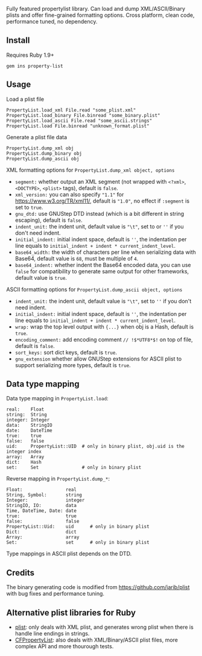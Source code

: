 Fully featured propertylist library.
Can load and dump XML/ASCII/Binary plists and offer fine-grained formatting options.
Cross platform, clean code, performance tuned, no dependency.

## Install

Requires Ruby 1.9+

    gem ins property-list

## Usage

Load a plist file

    PropertyList.load_xml File.read "some_plist.xml"
    PropertyList.load_binary File.binread "some_binary.plist"
    PropertyList.load_ascii File.read "some_ascii.strings"
    PropertyList.load File.binread "unknown_format.plist"

Generate a plist file data

    PropertyList.dump_xml obj
    PropertyList.dump_binary obj
    PropertyList.dump_ascii obj

XML formatting options for `PropertyList.dump_xml object, options`

- `segment:` whether output an XML segment (not wrapped with `<?xml>`, `<DOCTYPE>`, `<plist>` tags), default is `false`.
- `xml_version:` you can also specify `"1.1"` for https://www.w3.org/TR/xml11/, default is `"1.0"`, no effect if `:segment` is set to `true`.
- `gnu_dtd:` use GNUStep DTD instead (which is a bit different in string escaping), default is `false`.
- `indent_unit:` the indent unit, default value is `"\t"`, set to or `''` if you don't need indent.
- `initial_indent:` initial indent space, default is `''`, the indentation per line equals to `initial_indent + indent * current_indent_level`.
- `base64_width:` the width of characters per line when serializing data with Base64, default value is `68`, must be multiple of `4`.
- `base64_indent:` whether indent the Base64 encoded data, you can use `false` for compatibility to generate same output for other frameworks, default value is `true`.

ASCII formatting options for `PropertyList.dump_ascii object, options`

- `indent_unit:` the indent unit, default value is `"\t"`, set to `''` if you don't need indent.
- `initial_indent:` initial indent space, default is `''`, the indentation per line equals to `initial_indent + indent * current_indent_level`.
- `wrap:` wrap the top level output with `{...}` when obj is a Hash, default is `true`.
- `encoding_comment:` add encoding comment `// !$*UTF8*$!` on top of file, default is `false`.
- `sort_keys:` sort dict keys, default is `true`.
- `gnu_extension` whether allow GNUStep extensions for ASCII plist to support serializing more types, default is `true`.

## Data type mapping

Data type mapping in `PropertyList.load`:

    real:    Float
    string:  String
    integer: Integer
    data:    StringIO
    date:    DateTime
    true:    true
    false:   false
    uid:     PropertyList::UID  # only in binary plist, obj.uid is the integer index
    array:   Array
    dict:    Hash
    set:     Set                # only in binary plist

Reverse mapping in `PropertyList.dump_*`:

    Float:                real
    String, Symbol:       string
    Integer:              integer
    StringIO, IO:         data
    Time, DateTime, Date: date
    true:                 true
    false:                false
    PropertyList::Uid:    uid      # only in binary plist
    Dict:                 dict
    Array:                array
    Set:                  set      # only in binary plist

Type mappings in ASCII plist depends on the DTD.

## Credits

The binary generating code is modified from https://github.com/jarib/plist with bug fixes and performance tuning.

## Alternative plist libraries for Ruby

- [plist](https://github.com/patsplat/plist): only deals with XML plist, and generates wrong plist when there is handle line endings in strings.
- [CFPropertyList](https://github.com/ckruse/CFPropertyList): also deals with XML/Binary/ASCII plist files, more complex API and more thourough tests.
